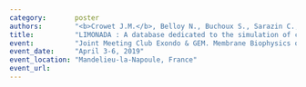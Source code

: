 ```yaml
---
category:       poster
authors:        "<b>Crowet J.M.</b>, Belloy N., Buchoux S., Sarazin C., Dauchez M., Lins L."
title:          "LIMONADA : A database dedicated to the simulation of complex lipid membranes"
event:          "Joint Meeting Club Exondo & GEM. Membrane Biophysics of Exo-Endocytosis: from Model Systems to Cells"
event_date:     "April 3-6, 2019"
event_location: "Mandelieu-la-Napoule, France"
event_url:
---
```

